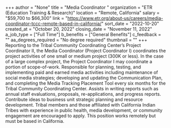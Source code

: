 +++
author = "None"
title = "Media Coordinator "
organization = "ETR (Education Training & Research)"
location = "Remote, California"
salary = "$59,700 to $66,300"
link = "https://www.etr.org/about-us/careers/media-coordinator-tccc-remote-based-in-california/"
sort_date = "2022-10-20"
created_at = "October 20, 2022"
closing_date = "November 11, 2022"
a_job_type = ["Full Time"]
b_benefits = ["General Benefits"]
c_feedback = ""
aa_degrees_required = "No degree required"
thumbnail = ""
+++
Reporting to the Tribal Community Coordinating Center’s Project Coordinator II, the Media Coordinator (Project Coordinator I) coordinates the project activities of one small or medium project (300K or less). In the case of a large complex project, the Project Coordinator I may coordinate a portion of scope-of-work.  Responsible for planning, testing, and implementing paid and earned media activities including maintenance of social media strategies; developing and updating the Communication Plan, and completing the Media Tracking Placement Tool every six months for the Tribal Community Coordinating Center. Assists in writing reports such as annual staff evaluations, proposals, re-applications, and progress reports. Contribute ideas to business unit strategic planning and resource development. Tribal members and those affiliated with California Indian Tribes with experience in public health, media development, or community engagement are encouraged to apply. This position works remotely but must be based in California.